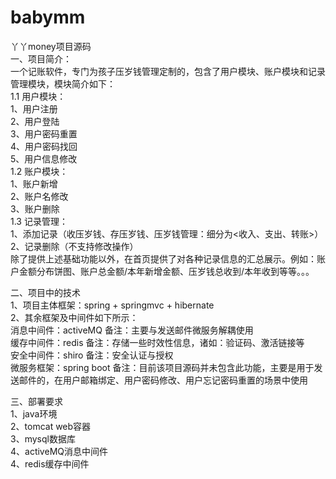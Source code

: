 # babymm
丫丫money项目源码<br>
一、项目简介：<br>
   一个记账软件，专门为孩子压岁钱管理定制的，包含了用户模块、账户模块和记录管理模块，模块简介如下：<br>
  1.1 用户模块：<br>
       1、用户注册<br>
       2、用户登陆<br>
       3、用户密码重置<br>
       4、用户密码找回<br>
       5、用户信息修改<br>
  1.2 账户模块：<br>
       1、账户新增<br>
       2、账户名修改<br>
       3、账户删除<br>
  1.3 记录管理：<br>
       1、添加记录（收压岁钱、存压岁钱、压岁钱管理：细分为<收入、支出、转账>）<br>
       2、记录删除（不支持修改操作）<br>
除了提供上述基础功能以外，在首页提供了对各种记录信息的汇总展示。例如：账户金额分布饼图、账户总金额/本年新增金额、压岁钱总收到/本年收到等等。。。<br>
   
二、项目中的技术<br>
1、项目主体框架：spring + springmvc + hibernate<br>
2、其余框架及中间件如下所示：<br>
   消息中间件：activeMQ  备注：主要与发送邮件微服务解耦使用<br>
   缓存中间件：redis    备注：存储一些时效性信息，诸如：验证码、激活链接等<br>
   安全中间件：shiro   备注：安全认证与授权<br>
   微服务框架：spring boot   备注：目前该项目源码并未包含此功能，主要是用于发送邮件的，在用户邮箱绑定、用户密码修改、用户忘记密码重置的场景中使用<br>
  
三、部署要求<br>
 1、java环境<br>
 2、tomcat web容器<br>
 3、mysql数据库<br>
 4、activeMQ消息中间件<br>
 4、redis缓存中间件<br>
 
 
   

  
